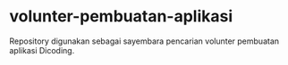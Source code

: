 # volunter-pembuatan-aplikasi
Repository digunakan sebagai sayembara pencarian volunter pembuatan aplikasi Dicoding.
